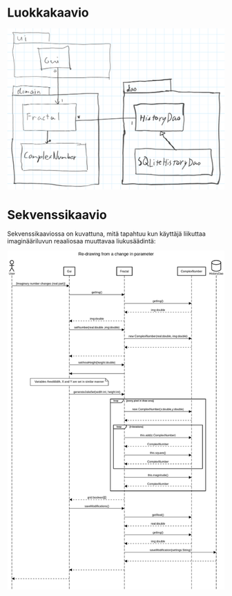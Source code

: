 # Luokkakaavio

![](https://raw.githubusercontent.com/tuomoart/ot-harjoitustyo/master/dokumentointi/kuvat/luokkakaavio.png)


# Sekvenssikaavio

Sekvenssikaaviossa on kuvattuna, mitä tapahtuu kun käyttäjä liikuttaa imaginääriluvun reaaliosaa muuttavaa liukusäädintä:

![](https://raw.githubusercontent.com/tuomoart/ot-harjoitustyo/master/dokumentointi/kuvat/sekvenssikaavio.png)
